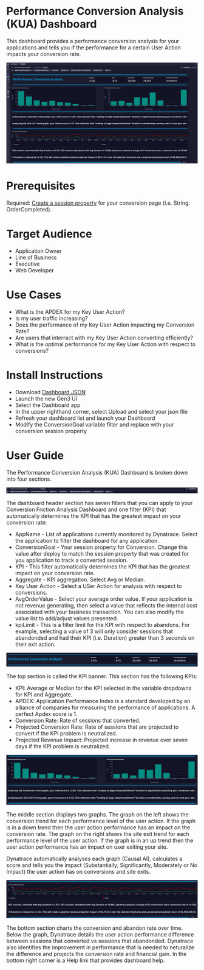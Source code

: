# Performance Conversion Analysis (KUA) Dashboard
This dashboard provides a performance conversion analysis for your applications and tells you if the performance for a certain User Action impacts your conversion rate.

![Performance Conversion Analysis KUA Dashboard](PerformanceConversionAnalysisKUA.png)

# Prerequisites

Required: [Create a session property](https://www.dynatrace.com/support/help/platform-modules/digital-experience/custom-applications/additional-configuration/define-custom-action-and-session-properties) for your conversion page (i.e. String: OrderCompleted).

# Target Audience

- Application Owner
- Line of Business
- Executive
- Web Developer

# Use Cases

- What is the APDEX for my Key User Action?
- Is my user traffic increasing?
- Does the performance of my Key User Action impacting my Conversion Rate?
- Are users that interract with my Key User Action converting efficiently?
- What is the optimal performance for my Key User Action with respect to conversions?

# Install Instructions

- Download [Dashboard JSON](https://github.com/TechShady/Dynatrace-Dashboards-Gen3/blob/main/Performance%20Conversion%20Analysis%20(KUA).json)
- Launch the new Gen3 UI
- Select the Dashboard app
- In the upper righthand corner, select Upload and select your json file
- Refresh your dashboard list and launch your Dashboard
- Modify the ConversionGoal variable filter and replace with your conversion session property

# User Guide

The Performance Conversion Analysis (KUA) Dashboard is broken down into four sections.

![Performance Conversion Analysis (KUA) Dashboard](PerformanceConversionAnalysisKUA-0.png)

The dashboard header section has seven filters that you can apply to your Conversion Friction Analysis Dashboard and one filter (KPI) that automatically determines the KPI that has the greatest impact on your conversion rate:
- AppName - List of applications currently monitored by Dynatrace. Select the application to filter the dashboard for any application.
- ConversionGoal - Your session property for Conversion. Change this value after deploy to match the session property that was created for you application to track a converted session.
- KPI - This filter automatically determines the KPI that has the greatest impact on your conversion rate.
- Aggregate - KPI aggregation. Select Avg or Median.
- Key User Action - Select a USer Action for analysis with respect to conversions.
- AvgOrderValue - Select your average order value. If your application is not revenue generating, then select a value that reflects the internal cost associated with your business transaction. You can also modify the value list to add/adjust values presented.
- kpiLimit - This is a filter limit for the KPI with respect to abandons. For example, selecting a value of 3 will only consider sessions that abandonded and had their KPI (i.e. Duration) greater than 3 seconds on their exit action.

![Performance Conversion Analysis (KUA) Dashboard](PerformanceConversionAnalysisKUA-1.png)

The top section is called the KPI banner. This section has the following KPIs:
- KPI: Average or Median for the KPI selected in the variable dropdowns for KPI and Aggregate.
- APDEX: Application Performance Index is a standard developed by an alliance of companies for measuring the performance of applications. A perfect Apdex score is 1.
- Conversion Rate: Rate of sessions that converted.
- Projected Conversion Rate: Rate of sessions that are projected to convert if the KPI problem is neutralized.
- Projected Revenue Impact: Projected increase in revenue over seven days if the KPI problem is neutralized.

![Performance Conversion Analysis (KUA) Dashboard](PerformanceConversionAnalysisKUA-2.png)

The middle section displays two graphs. The graph on the left shows the conversion trend for each performance level of the user action. If the graph is in a down trend then the user action performance has an impact on the conversion rate. The graph on the right shows the site exit trend for each performance level of the user action. If the graph is in an up trend then the user action performance has an impact on user exiting your site.

Dynatrace automatically analyses each graph (Causal AI), calculates a score and tells you the impact (Substantially, Significantly, Moderately or No Impact) the user action has on conversions and site exits.

![Performance Conversion Analysis (KUA) Dashboard](PerformanceConversionAnalysisKUA-3.png)

The bottom section charts the conversion and abandon rate over time. Below the graph, Dynatrace details the user action performance difference between sessions that converted vs sessions that abandonded. Dynatrace also identifies the improvement in performance that is needed to neturalize the difference and projects the conversion rate and financial gain. In the bottom right corner is a Help link that provides dashboard help.
